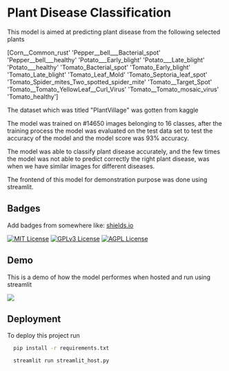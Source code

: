 
# Plant Disease Classification

This model is aimed at predicting plant disease from the following selected plants

[Corn__Common_rust' 'Pepper__bell___Bacterial_spot'
 'Pepper__bell___healthy' 'Potato___Early_blight' 'Potato___Late_blight'
 'Potato___healthy' 'Tomato_Bacterial_spot' 'Tomato_Early_blight'
 'Tomato_Late_blight' 'Tomato_Leaf_Mold' 'Tomato_Septoria_leaf_spot'
 'Tomato_Spider_mites_Two_spotted_spider_mite' 'Tomato__Target_Spot'
 'Tomato__Tomato_YellowLeaf__Curl_Virus' 'Tomato__Tomato_mosaic_virus'
 'Tomato_healthy']

 The dataset which was titled "PlantVillage" was gotten from kaggle

 The model was trained on #14650 images belonging to 16 classes, after the training process the model was evaluated on the test data set to test the accuracy of the model and the model score was 93% accuracy.

 The model was able to classify plant disease accurately, and the few times the model was not able to predict correctly the right plant disease, was when we have similar images for different diseases.

The frontend of this model for demonstration purpose was done using streamlit.
## Badges

Add badges from somewhere like: [shields.io](https://shields.io/)

[![MIT License](https://img.shields.io/badge/License-MIT-green.svg)](https://choosealicense.com/licenses/mit/)
[![GPLv3 License](https://img.shields.io/badge/License-GPL%20v3-yellow.svg)](https://opensource.org/licenses/)
[![AGPL License](https://img.shields.io/badge/license-AGPL-blue.svg)](http://www.gnu.org/licenses/agpl-3.0)


## Demo

This is a demo of how the model performes when hosted and run using streamlit

![](https://github.com/Josehope/Plant-Disease-Classification/blob/master/Screenshot/plant-disease-1.gif)


## Deployment

To deploy this project run

```bash
  pip install -r requirements.txt

  streamlit run streamlit_host.py
```

